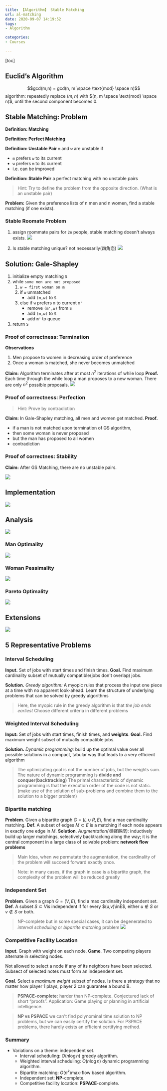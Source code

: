 ```yaml
---
title: 【Algorithm】 Stable Matching
url: al-matching
date: 2020-09-07 14:19:52
tags: 
- Algorithm

categories: 
- Courses

---
```




<!--more-->

[toc]

## Euclid’s Algorithm
$$gcd(m,n) = gcd(n, m \space \text{mod} \space n)$$
algorithm: repeatedly replace $(m,n)$ with $(n, m \space \text{mod} \space n)$, until the second component becomes 0.

## Stable Matching: Problem

**Definition: Matching**

**Definition: Perfect Matching**

**Definition: Unstable Pair** `m` and `w` are unstable if
- `m` prefers `w` to its current
- `w` prefers `m` to its current
- i.e. can be improved

**Definition: Stable Pair** a perfect matching with no unstable pairs

> Hint: Try to define the problem from the opposite direction. (What is an unstable pair)

**Problem:** Given the preference lists of n men and n women, find a stable matching (if one exists).

### Stable Roomate Problem

1. assign roommate pairs for `2n` people, stable matching doesn't always exists.
   ![](./img/09-07-14-29-05.png)

2. Is stable matching unique? not necessarily(四角恋)
   ![](./img/09-07-14-30-16.png)

## Solution: Gale-Shapley

1. initialize empty matching `S`
2. while `some men are not proposed`
   1. `w = first woman on m`
   2. if `w` unmatched
      - add `(m,w)` to `S`
   3. else if `w` prefers `m` to current `m'`
      - remove `(m',w)` from `S`
      - add `(m,w)` to `S`
      - add `m'` to queue
3. return `S`

### Proof of correctness: Termination

**Observations**
1. Men propose to women in decreasing order of preference
2. Once a woman is matched, she never becomes unmatched

**Claim:** Algorithm terminates after at most $n^2$ iterations of while loop
**Proof.** Each time through the while loop a man proposes to a new woman. There are only $n^2$ possible proposals.
![](./img/09-07-14-41-20.png)

### Proof of correctness: Perfection

> Hint: Prove by contradiction

**Claim:** In Gale-Shapley matching, all men and women get matched.
**Proof.**
- if a man is not matched upon termination of GS algorithm, 
- then some woman is never proposed
- but the man has proposed to all women
- contradiction


### Proof of correctnes: Stability

**Claim:** After GS Matching, there are no unstable pairs.

![](./img/09-13-22-36-34.png)

## Implementation

![](./img/09-13-22-37-10.png)

## Analysis
![](./img/09-13-22-37-57.png)

### Man Optimality
![](./img/09-13-22-38-41.png)

### Woman Pessimality
![](./img/09-13-22-39-08.png)

### Pareto Optimality
![](./img/09-13-22-39-43.png)

## Extensions
![](./img/09-13-22-40-10.png)


## 5 Representative Problems

### Interval Scheduling

**Input.** Set of jobs with start times and finish times.
**Goal.** Find maximum cardinality subset of mutually compatible(jobs don't overlap) jobs.

**Solution.** *Greedy algorithm:* A myopic rules that process the input one piece at a time with no apparent look-ahead. Learn the structure of underlying problems that can be solved by greedy algorithms

> Here, the myopic rule in the greedy algorithm is that *the job ends earliest*
> Choose different criteria in different problems


### Weighted Interval Scheduling

**Input:** Set of jobs with start times, finish times, and **weights**.
**Goal.** Find maximum weight subset of mutually compatible jobs.

**Solution.** *Dynamic programming:* build up the optimal value over all possible solutions in a compact, tabular way that leads to a very efficient algorithm

> The optimizating goal is not the number of jobs, but the weights sum.
> The nature of dynamic programming is **divide and conquer(backtracking)**
> The primal characteristic of dynamic programming is that the execution order of the code is not static. (make use of the solution of sub-problems and combine them to the solution to a bigger problem)


### Bipartite matching

**Problem**. Given a bipartite graph $G=(L \cup R, E)$, find a max cardinality matching.
**Def**. A subset of edges $M \subset E$ is a matching if each node appears
in exactly one edge in $M$.
**Solution**. *Augmentation(增强路径)*: inductively build up larger matchings, selectively backtracking along the way; it is the central component in a large class of solvable problem: **network flow problems**

> Main Idea, when we permutate the augmentation, the cardinality of the problem will succeed forward exactly once.

> Note: in many cases, if the graph in case is a bipartite graph, the complexity of the problem will be reduced greatly



### Independent Set
**Problem**. Given a graph $G=(V,E)$, find a max cardinality independent set.
**Def**. A subset $S\subset V$is independent if for every $(u,v)\inE$, either $u \notin S$ or $v \notin S$ or both.


> NP-complete
> but in some special cases, it can be degenerated to *interval scheduling* or *bipartite matching* problem
> ![](./img/09-14-13-29-44.png)


### Competitive Facility Location

**Input**. Graph with weight on each node.
**Game**. Two competing players alternate in selecting nodes.

Not allowed to select a node if any of its neighbors have been selected. Subsect of selected notes must form an independent set.

**Goal**. Select a *maximum weight* subset of nodes. Is there a strategy that no matter how player 1 plays, player 2 can guarantee a bound B.

> **PSPACE-complete:** harder than NP-complete.
> Conjectured lack of short “proofs”.
> Application: Game playing or planning in artificial intelligence.


> **NP vs PSPACE**
> we can't find polynominal time solution to NP problems, but we can easily certify the solution.
> For PSPACE problems, there hardly exists an efficient certifying method.

### Summary

- Variations on a theme: independent set.
  - Interval scheduling: $O(n\log n)$ greedy algorithm.
  - Weighted interval scheduling: $O(n\log n)$ dynamic programming algorithm.
  - Bipartite matching: $O(n^k)$max-flow based algorithm.
  - Independent set: **NP**-complete.
  - Competitive facility location: **PSPACE**-complete.